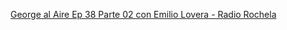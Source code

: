 [George al Aire Ep 38 Parte 02 con Emilio Lovera - Radio Rochela](https://www.youtube.com/watch?v=RI8we5Sn8Xk)
